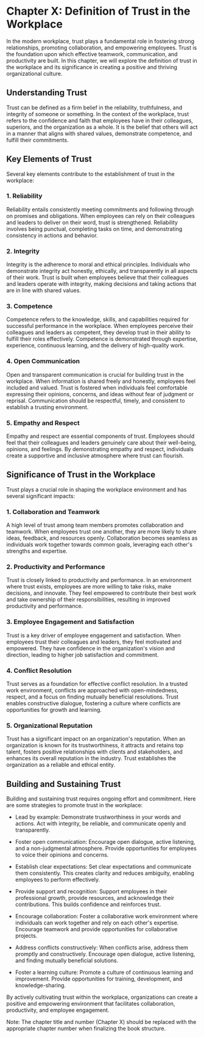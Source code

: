 Chapter X: Definition of Trust in the Workplace
===============================================

In the modern workplace, trust plays a fundamental role in fostering strong relationships, promoting collaboration, and empowering employees. Trust is the foundation upon which effective teamwork, communication, and productivity are built. In this chapter, we will explore the definition of trust in the workplace and its significance in creating a positive and thriving organizational culture.

Understanding Trust
-------------------

Trust can be defined as a firm belief in the reliability, truthfulness, and integrity of someone or something. In the context of the workplace, trust refers to the confidence and faith that employees have in their colleagues, superiors, and the organization as a whole. It is the belief that others will act in a manner that aligns with shared values, demonstrate competence, and fulfill their commitments.

Key Elements of Trust
---------------------

Several key elements contribute to the establishment of trust in the workplace:

### 1. Reliability

Reliability entails consistently meeting commitments and following through on promises and obligations. When employees can rely on their colleagues and leaders to deliver on their word, trust is strengthened. Reliability involves being punctual, completing tasks on time, and demonstrating consistency in actions and behavior.

### 2. Integrity

Integrity is the adherence to moral and ethical principles. Individuals who demonstrate integrity act honestly, ethically, and transparently in all aspects of their work. Trust is built when employees believe that their colleagues and leaders operate with integrity, making decisions and taking actions that are in line with shared values.

### 3. Competence

Competence refers to the knowledge, skills, and capabilities required for successful performance in the workplace. When employees perceive their colleagues and leaders as competent, they develop trust in their ability to fulfill their roles effectively. Competence is demonstrated through expertise, experience, continuous learning, and the delivery of high-quality work.

### 4. Open Communication

Open and transparent communication is crucial for building trust in the workplace. When information is shared freely and honestly, employees feel included and valued. Trust is fostered when individuals feel comfortable expressing their opinions, concerns, and ideas without fear of judgment or reprisal. Communication should be respectful, timely, and consistent to establish a trusting environment.

### 5. Empathy and Respect

Empathy and respect are essential components of trust. Employees should feel that their colleagues and leaders genuinely care about their well-being, opinions, and feelings. By demonstrating empathy and respect, individuals create a supportive and inclusive atmosphere where trust can flourish.

Significance of Trust in the Workplace
--------------------------------------

Trust plays a crucial role in shaping the workplace environment and has several significant impacts:

### 1. Collaboration and Teamwork

A high level of trust among team members promotes collaboration and teamwork. When employees trust one another, they are more likely to share ideas, feedback, and resources openly. Collaboration becomes seamless as individuals work together towards common goals, leveraging each other's strengths and expertise.

### 2. Productivity and Performance

Trust is closely linked to productivity and performance. In an environment where trust exists, employees are more willing to take risks, make decisions, and innovate. They feel empowered to contribute their best work and take ownership of their responsibilities, resulting in improved productivity and performance.

### 3. Employee Engagement and Satisfaction

Trust is a key driver of employee engagement and satisfaction. When employees trust their colleagues and leaders, they feel motivated and empowered. They have confidence in the organization's vision and direction, leading to higher job satisfaction and commitment.

### 4. Conflict Resolution

Trust serves as a foundation for effective conflict resolution. In a trusted work environment, conflicts are approached with open-mindedness, respect, and a focus on finding mutually beneficial resolutions. Trust enables constructive dialogue, fostering a culture where conflicts are opportunities for growth and learning.

### 5. Organizational Reputation

Trust has a significant impact on an organization's reputation. When an organization is known for its trustworthiness, it attracts and retains top talent, fosters positive relationships with clients and stakeholders, and enhances its overall reputation in the industry. Trust establishes the organization as a reliable and ethical entity.

Building and Sustaining Trust
-----------------------------

Building and sustaining trust requires ongoing effort and commitment. Here are some strategies to promote trust in the workplace:

* Lead by example: Demonstrate trustworthiness in your words and actions. Act with integrity, be reliable, and communicate openly and transparently.

* Foster open communication: Encourage open dialogue, active listening, and a non-judgmental atmosphere. Provide opportunities for employees to voice their opinions and concerns.

* Establish clear expectations: Set clear expectations and communicate them consistently. This creates clarity and reduces ambiguity, enabling employees to perform effectively.

* Provide support and recognition: Support employees in their professional growth, provide resources, and acknowledge their contributions. This builds confidence and reinforces trust.

* Encourage collaboration: Foster a collaborative work environment where individuals can work together and rely on each other's expertise. Encourage teamwork and provide opportunities for collaborative projects.

* Address conflicts constructively: When conflicts arise, address them promptly and constructively. Encourage open dialogue, active listening, and finding mutually beneficial solutions.

* Foster a learning culture: Promote a culture of continuous learning and improvement. Provide opportunities for training, development, and knowledge-sharing.

By actively cultivating trust within the workplace, organizations can create a positive and empowering environment that facilitates collaboration, productivity, and employee engagement.

Note: The chapter title and number (Chapter X) should be replaced with the appropriate chapter number when finalizing the book structure.
